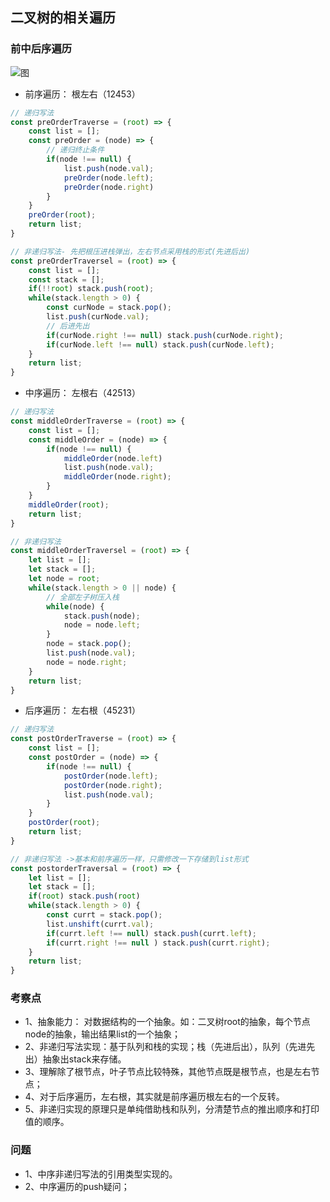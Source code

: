 ## 二叉树的相关遍历
### 前中后序遍历
![图](./image/tree.jpeg)
- 前序遍历： 根左右（12453）
```js
// 递归写法
const preOrderTraverse = (root) => {
    const list = [];
    const preOrder = (node) => {
        // 递归终止条件
        if(node !== null) {
            list.push(node.val);
            preOrder(node.left);
            preOrder(node.right)
        }
    }
    preOrder(root);
    return list;
}

// 非递归写法- 先把根压进栈弹出，左右节点采用栈的形式(先进后出)
const preOrderTraversel = (root) => {
    const list = [];
    const stack = [];
    if(!!root) stack.push(root);
    while(stack.length > 0) {
        const curNode = stack.pop();
        list.push(curNode.val);
        // 后进先出
        if(curNode.right !== null) stack.push(curNode.right);
        if(curNode.left !== null) stack.push(curNode.left);
    }
    return list;
}

```
- 中序遍历： 左根右（42513）
```js
// 递归写法
const middleOrderTraverse = (root) => {
    const list = [];
    const middleOrder = (node) => {
        if(node !== null) {
            middleOrder(node.left)
            list.push(node.val);
            middleOrder(node.right);
        }
    }
    middleOrder(root);
    return list;
}

// 非递归写法
const middleOrderTraversel = (root) => {
    let list = [];
    let stack = [];
    let node = root;
    while(stack.length > 0 || node) {
        // 全部左子树压入栈
        while(node) {
            stack.push(node);
            node = node.left;
        }
        node = stack.pop();
        list.push(node.val);
        node = node.right;
    }
    return list;
}
```
- 后序遍历： 左右根（45231）
```js
// 递归写法
const postOrderTraverse = (root) => {
    const list = [];
    const postOrder = (node) => {
        if(node !== null) {
            postOrder(node.left);
            postOrder(node.right);
            list.push(node.val);
        }
    }
    postOrder(root);
    return list;
}

// 非递归写法 ->基本和前序遍历一样，只需修改一下存储到list形式
const postorderTraversal = (root) => {
    let list = [];
    let stack = [];
    if(root) stack.push(root)
    while(stack.length > 0) {
        const currt = stack.pop();
        list.unshift(currt.val);
        if(currt.left !== null) stack.push(currt.left);
        if(currt.right !== null ) stack.push(currt.right);
    }
    return list;
}
```
### 考察点
- 1、抽象能力： 对数据结构的一个抽象。如：二叉树root的抽象，每个节点node的抽象，输出结果list的一个抽象；
- 2、非递归写法实现：基于队列和栈的实现；栈（先进后出），队列（先进先出）抽象出stack来存储。
- 3、理解除了根节点，叶子节点比较特殊，其他节点既是根节点，也是左右节点；
- 4、对于后序遍历，左右根，其实就是前序遍历根左右的一个反转。
- 5、非递归实现的原理只是单纯借助栈和队列，分清楚节点的推出顺序和打印值的顺序。

### 问题
- 1、中序非递归写法的引用类型实现的。
- 2、中序遍历的push疑问；

